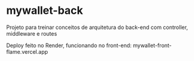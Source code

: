 # mywallet-back
Projeto para treinar conceitos de arquitetura do back-end com controller, middleware e routes

Deploy feito no Render, funcionando no front-end: mywallet-front-flame.vercel.app
